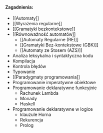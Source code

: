 
#### Zagadnienia:
- [[Automaty]]
- [[Wyrażenia regularne]]
- [[Gramatyki bezkontekstowe]]
- [[Równoważność automatów]]
	- [[Automaty Regularne (RE)]]
	- [[Gramatyki Bez-kontekstowe (GBK)]]
	- [[Automaty ze Stosem (AZS)]]
- Analiza leksykalna i syntaktyczna kodu
- Kompilacja
- Kontrola błędów
-  Typowanie
- [[Paradygmaty programowania]]
- Programowanie imperatywne obiektowe
- Programowanie deklaratywne funkcyjnie
	- Rachunek Lambda
	- Monady
	- Haskell
- Programowanie deklaratywne w logice
	- klauzule Horna
	- Rekurencja
	- Prolog